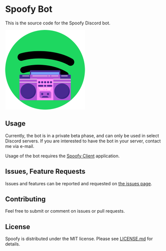 

# Spoofy Bot
This is the source code for the Spoofy Discord bot.

![screenshot](./.github/readme-images/spoofy.png)

## Usage
Currently, the bot is in a private beta phase, and can only be used in select Discord servers. 
If you are interested to have the bot in your server, contact me via e-mail.

Usage of the bot requires the [Spoofy Client](https://github.com/Kanakonn/SpoofyClient) application.

## Issues, Feature Requests
Issues and features can be reported and requested on [the issues page](https://github.com/Kanakonn/Spoofy/issues).

## Contributing
Feel free to submit or comment on issues or pull requests.

## License
Spoofy is distributed under the MIT license.
Please see [LICENSE.md](./LICENSE.md) for details.
